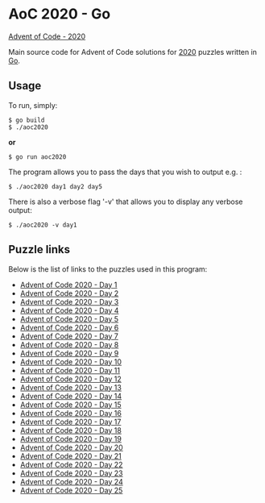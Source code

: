# AoC 2020 - Go

[Advent of Code - 2020](https://adventofcode.com/2020)

Main source code for Advent of Code solutions for [2020](https://adventofcode.com/2020) puzzles written in [Go](https://golang.org/).

## Usage
To run, simply:
```
$ go build
$ ./aoc2020
```
**or**

```
$ go run aoc2020
```

The program allows you to pass the days that you wish to output e.g. :
```
$ ./aoc2020 day1 day2 day5
```

There is also a verbose flag '-v' that allows you to display any verbose output:
```
$ ./aoc2020 -v day1
```

## Puzzle links

Below is the list of links to the puzzles used in this program:
* [Advent of Code 2020 - Day 1](https://adventofcode.com/2020/day/1)
* [Advent of Code 2020 - Day 2](https://adventofcode.com/2020/day/2)
* [Advent of Code 2020 - Day 3](https://adventofcode.com/2020/day/3)
* [Advent of Code 2020 - Day 4](https://adventofcode.com/2020/day/4)
* [Advent of Code 2020 - Day 5](https://adventofcode.com/2020/day/5)
* [Advent of Code 2020 - Day 6](https://adventofcode.com/2020/day/6)
* [Advent of Code 2020 - Day 7](https://adventofcode.com/2020/day/7)
* [Advent of Code 2020 - Day 8](https://adventofcode.com/2020/day/8)
* [Advent of Code 2020 - Day 9](https://adventofcode.com/2020/day/9)
* [Advent of Code 2020 - Day 10](https://adventofcode.com/2020/day/10)
* [Advent of Code 2020 - Day 11](https://adventofcode.com/2020/day/11)
* [Advent of Code 2020 - Day 12](https://adventofcode.com/2020/day/12)
* [Advent of Code 2020 - Day 13](https://adventofcode.com/2020/day/13)
* [Advent of Code 2020 - Day 14](https://adventofcode.com/2020/day/14)
* [Advent of Code 2020 - Day 15](https://adventofcode.com/2020/day/15)
* [Advent of Code 2020 - Day 16](https://adventofcode.com/2020/day/16)
* [Advent of Code 2020 - Day 17](https://adventofcode.com/2020/day/17)
* [Advent of Code 2020 - Day 18](https://adventofcode.com/2020/day/18)
* [Advent of Code 2020 - Day 19](https://adventofcode.com/2020/day/19)
* [Advent of Code 2020 - Day 20](https://adventofcode.com/2020/day/20)
* [Advent of Code 2020 - Day 21](https://adventofcode.com/2020/day/21)
* [Advent of Code 2020 - Day 22](https://adventofcode.com/2020/day/22)
* [Advent of Code 2020 - Day 23](https://adventofcode.com/2020/day/23)
* [Advent of Code 2020 - Day 24](https://adventofcode.com/2020/day/24)
* [Advent of Code 2020 - Day 25](https://adventofcode.com/2020/day/25)
